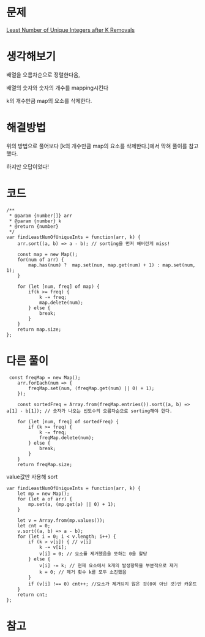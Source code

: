 # 문제

[Least Number of Unique Integers after K Removals](https://leetcode.com/problems/least-number-of-unique-integers-after-k-removals/)

# 생각해보기

배열을 오름차순으로 정렬한다음,

배열의 숫자와 숫자의 개수를 mapping시킨다

k의 개수만큼 map의 요소를 삭제한다.

# 해결방법

위의 방법으로 풀어보다 [k의 개수만큼 map의 요소를 삭제한다.]에서 막혀 풀이를 참고했다.

하지만 오답이었다!

# 코드

```
/**
 * @param {number[]} arr
 * @param {number} k
 * @return {number}
 */
var findLeastNumOfUniqueInts = function(arr, k) {
    arr.sort((a, b) => a - b); // sorting을 먼저 해버린게 miss!

    const map = new Map();
    for(num of arr) {
        map.has(num) ?  map.set(num, map.get(num) + 1) : map.set(num, 1);
    }

    for (let [num, freq] of map) {
        if(k >= freq) {
            k -= freq;
            map.delete(num);
        } else {
            break;
        }
    }
    return map.size;
};
```

# 다른 풀이

```
 const freqMap = new Map();
    arr.forEach(num => {
        freqMap.set(num, (freqMap.get(num) || 0) + 1);
    });

    const sortedFreq = Array.from(freqMap.entries()).sort((a, b) => a[1] - b[1]); // 숫자가 나오는 빈도수의 오름차순으로 sorting해야 한다.

    for (let [num, freq] of sortedFreq) {
        if (k >= freq) {
            k -= freq;
            freqMap.delete(num);
        } else {
            break;
        }
    }
    return freqMap.size;
```

value값만 사용해 sort

```
var findLeastNumOfUniqueInts = function(arr, k) {
    let mp = new Map();
    for (let a of arr) {
        mp.set(a, (mp.get(a) || 0) + 1);
    }

    let v = Array.from(mp.values());
    let cnt = 0;
    v.sort((a, b) => a - b);
    for (let i = 0; i < v.length; i++) {
        if (k > v[i]) { // v[i]
            k -= v[i];
            v[i] = 0; // 요소를 제거했음을 뜻하는 0을 할당
        } else {
            v[i] -= k; // 현재 요소에서 k개의 발생항목을 부분적으로 제거
            k = 0; // 제거 횟수 k를 모두 소진했음
        }
        if (v[i] !== 0) cnt++; //요소가 제거되지 않은 것(0이 아닌 것)만 카운트
    }
    return cnt;
};
```

# 참고
